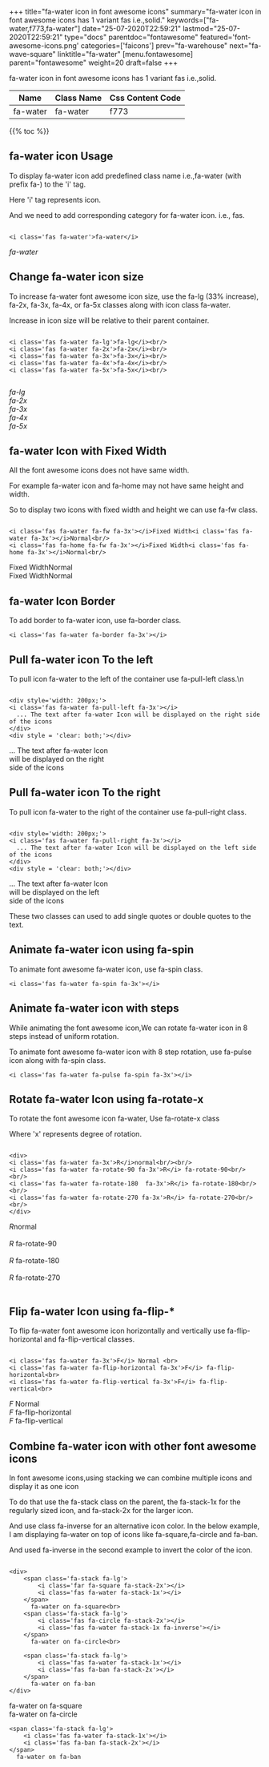 +++
title="fa-water icon in font awesome icons"
summary="fa-water icon in font awesome icons has 1 variant fas i.e.,solid."
keywords=["fa-water,f773,fa-water"]
date="25-07-2020T22:59:21"
lastmod="25-07-2020T22:59:21"
type="docs"
parentdoc="fontawesome"
featured='font-awesome-icons.png'
categories=['faicons']
prev="fa-warehouse"
next="fa-wave-square"
linktitle="fa-water"
[menu.fontawesome]
parent="fontawesome"
weight=20
draft=false
+++


fa-water icon in font awesome icons has 1 variant fas i.e.,solid.

<div class='table-responsive'><table class='table'><thead><tr><th>Name</th><th>Class Name</th><th>Css Content Code</th></tr></thead><tbody><tr><td>fa-water</td><td>fa-water</td><td>f773</td></tr></tbody></table></div>


{{% toc %}}


## fa-water icon Usage

To display fa-water icon add predefined class name i.e.,fa-water (with prefix fa-) to the 'i' tag.

Here 'i' tag represents icon.

And we need to add corresponding category for fa-water icon. i.e., fas.


```

<i class='fas fa-water'>fa-water</i>
```

<i class='fas fa-water'>fa-water</i>




## Change fa-water icon size
To increase fa-water font awesome icon size, use the fa-lg (33% increase), fa-2x, fa-3x, fa-4x, or fa-5x classes along with icon class fa-water.

Increase in icon size will be relative to their parent container. 

```

<i class='fas fa-water fa-lg'>fa-lg</i><br/>
<i class='fas fa-water fa-2x'>fa-2x</i><br/>
<i class='fas fa-water fa-3x'>fa-3x</i><br/>
<i class='fas fa-water fa-4x'>fa-4x</i><br/>
<i class='fas fa-water fa-5x'>fa-5x</i><br/>
            
```

<i class='fas fa-water fa-lg'>fa-lg</i><br/>
<i class='fas fa-water fa-2x'>fa-2x</i><br/>
<i class='fas fa-water fa-3x'>fa-3x</i><br/>
<i class='fas fa-water fa-4x'>fa-4x</i><br/>
<i class='fas fa-water fa-5x'>fa-5x</i><br/>
            



## fa-water Icon with Fixed Width 

All the font awesome icons does not have same width.

For example fa-water icon and fa-home may not have same height and width.

So to display two icons with fixed width and height we can use fa-fw class.


```

<i class='fas fa-water fa-fw fa-3x'></i>Fixed Width<i class='fas fa-water fa-3x'></i>Normal<br/>
<i class='fas fa-home fa-fw fa-3x'></i>Fixed Width<i class='fas fa-home fa-3x'></i>Normal<br/>
```

<i class='fas fa-water fa-fw fa-3x'></i>Fixed Width<i class='fas fa-water fa-3x'></i>Normal<br/>
<i class='fas fa-home fa-fw fa-3x'></i>Fixed Width<i class='fas fa-home fa-3x'></i>Normal<br/>



## fa-water Icon Border 

To add border to fa-water icon, use fa-border class.


```
<i class='fas fa-water fa-border fa-3x'></i>

```
<i class='fas fa-water fa-border fa-3x'></i>





## Pull fa-water icon To the left

To pull icon fa-water to the left of the container use fa-pull-left class.\n

```

<div style='width: 200px;'>
<i class='fas fa-water fa-pull-left fa-3x'></i>
  ... The text after fa-water Icon will be displayed on the right side of the icons
</div>
<div style = 'clear: both;'></div>
```

<div style='width: 200px;'>
<i class='fas fa-water fa-pull-left fa-3x'></i>
  ... The text after fa-water Icon will be displayed on the right side of the icons
</div>
<div style = 'clear: both;'></div>




## Pull fa-water icon To the right
To pull icon fa-water to the right of the container use fa-pull-right class.

```

<div style='width: 200px;'>
<i class='fas fa-water fa-pull-right fa-3x'></i>
  ... The text after fa-water Icon will be displayed on the left side of the icons
</div>
<div style = 'clear: both;'></div>
```

<div style='width: 200px;'>
<i class='fas fa-water fa-pull-right fa-3x'></i>
  ... The text after fa-water Icon will be displayed on the left side of the icons
</div>
<div style = 'clear: both;'></div>

These two classes can used to add single quotes or double quotes to the text.


## Animate fa-water icon using fa-spin
To animate font awesome fa-water icon, use fa-spin class.

```
<i class='fas fa-water fa-spin fa-3x'></i>
```
<i class='fas fa-water fa-spin fa-3x'></i>




## Animate fa-water icon with steps
While animating the font awesome icon,We can rotate fa-water icon in 8 steps instead of uniform rotation.

To animate font awesome fa-water icon with 8 step rotation, use fa-pulse icon along with fa-spin class.


```
<i class='fas fa-water fa-pulse fa-spin fa-3x'></i>

```
<i class='fas fa-water fa-pulse fa-spin fa-3x'></i>





## Rotate fa-water Icon using fa-rotate-x
To rotate the font awesome icon fa-water, Use fa-rotate-x class

Where 'x' represents degree of rotation.


```

<div>
<i class='fas fa-water fa-3x'>R</i>normal<br/><br/>
<i class='fas fa-water fa-rotate-90 fa-3x'>R</i> fa-rotate-90<br/><br/> 
<i class='fas fa-water fa-rotate-180  fa-3x'>R</i> fa-rotate-180<br/><br/> 
<i class='fas fa-water fa-rotate-270 fa-3x'>R</i> fa-rotate-270<br/><br/>
</div>
```

<div>
<i class='fas fa-water fa-3x'>R</i>normal<br/><br/>
<i class='fas fa-water fa-rotate-90 fa-3x'>R</i> fa-rotate-90<br/><br/> 
<i class='fas fa-water fa-rotate-180  fa-3x'>R</i> fa-rotate-180<br/><br/> 
<i class='fas fa-water fa-rotate-270 fa-3x'>R</i> fa-rotate-270<br/><br/>
</div>




## Flip fa-water Icon using fa-flip-*
To flip fa-water font awesome icon horizontally and vertically use fa-flip-horizontal and fa-flip-vertical classes. 

```

<i class='fas fa-water fa-3x'>F</i> Normal <br>
<i class='fas fa-water fa-flip-horizontal fa-3x'>F</i> fa-flip-horizontal<br>
<i class='fas fa-water fa-flip-vertical fa-3x'>F</i> fa-flip-vertical<br>
```

<i class='fas fa-water fa-3x'>F</i> Normal <br>
<i class='fas fa-water fa-flip-horizontal fa-3x'>F</i> fa-flip-horizontal<br>
<i class='fas fa-water fa-flip-vertical fa-3x'>F</i> fa-flip-vertical<br>




## Combine fa-water icon with other font awesome icons
In font awesome icons,using stacking we can combine multiple icons and display it as one icon 

To do that use the fa-stack class on the parent, the fa-stack-1x for the regularly sized icon, and fa-stack-2x for the larger icon.

And use class fa-inverse for an alternative icon color. 
In the below example, I am displaying fa-water on top of icons like fa-square,fa-circle and fa-ban.

And used fa-inverse in the second example to invert the color of the icon.

```

<div>
    <span class='fa-stack fa-lg'>
        <i class='far fa-square fa-stack-2x'></i>
        <i class='fas fa-water fa-stack-1x'></i>
    </span>
      fa-water on fa-square<br>
    <span class='fa-stack fa-lg'>
        <i class='fas fa-circle fa-stack-2x'></i>
        <i class='fas fa-water fa-stack-1x fa-inverse'></i>
    </span>
      fa-water on fa-circle<br>

    <span class='fa-stack fa-lg'>
        <i class='fas fa-water fa-stack-1x'></i>
        <i class='fas fa-ban fa-stack-2x'></i>
    </span>
      fa-water on fa-ban
</div>
```

<div>
    <span class='fa-stack fa-lg'>
        <i class='far fa-square fa-stack-2x'></i>
        <i class='fas fa-water fa-stack-1x'></i>
    </span>
      fa-water on fa-square<br>
    <span class='fa-stack fa-lg'>
        <i class='fas fa-circle fa-stack-2x'></i>
        <i class='fas fa-water fa-stack-1x fa-inverse'></i>
    </span>
      fa-water on fa-circle<br>

    <span class='fa-stack fa-lg'>
        <i class='fas fa-water fa-stack-1x'></i>
        <i class='fas fa-ban fa-stack-2x'></i>
    </span>
      fa-water on fa-ban
</div>






